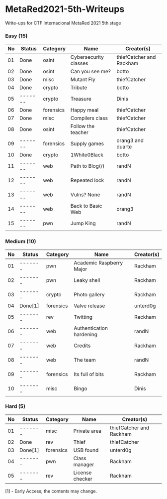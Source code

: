 # MetaRed2021-5th-Writeups
Write-ups for CTF Internacional MetaRed 2021 5th stage


### Easy (15)

| No | Status  | Category | Name                | Creator(s) |
| -- | ------- | -------- | ------------------- | ------- |
| 01 | Done    | osint | Cybersecurity classes  | thiefCatcher and Rackham |
| 02 | Done	   | osint | Can you see me? 		| botto |
| 03 | Done    | misc | Mutant Fly 			 	| thiefCatcher |
| 04 | Done    | crypto | Tribute 				| botto |
| 05 | ------- | crypto | Treasure 			 	| Dinis | 
| 06 | Done    | forensics | Happy meal 		| thiefCatcher | 
| 07 | Done    | misc | Compilers class 		| thiefCatcher | 
| 08 | Done    | osint | Follow the teacher 	| thiefCatcher | 
| 09 | ------- | forensics | Supply games 		| orang3 and duarte | 
| 10 | Done    | crypto | 1White0Black 			| botto | 
| 11 | ------- | web | Path to Blog(/) 			| randN | 
| 12 | ------- | web | Repeated lock 			| randN |
| 13 | ------- | web | Vulns? None 				| randN |
| 14 | ------- | web | Back to Basic Web 		| orang3 | 
| 15 | ------- | pwn | Jump King 				| randN | 


### Medium (10)

| No | Status  | Category | Name     			| Creator(s) |
| -- | ------- | -------- | ------------------- | ------- | 
| 01 | ------- | pwn | Academic Raspberry Major	| Rackham | 
| 02 | ------- | pwn | Leaky shell 				| Rackham | 
| 03 | ------- | crypto | Photo gallery  		| Rackham | 
| 04 | Done[1] | forensics | Valve release 		| unterd0g |
| 05 | ------- | rev | Twitting 				| Rackham | 
| 06 | ------- | web | Authentication hardening	| randN | 
| 07 | ------- | web | Credits 					| Rackham | 
| 08 | ------- | web | The team 				| randN |
| 09 | ------- | forensics | Its full of bits 	| Rackham | 
| 10 | ------- | misc | Bingo 					| Dinis | 

### Hard (5)

| No | Status  | Category | Name     			| Creator(s) | 
| -- | ------- | -------- | ------------------- | ------- | 
| 01 | ------- | misc | Private area 			| thiefCatcher and Rackham |
| 02 | Done    | rev | Thief 					| thiefCatcher | 
| 03 | Done[1] | forensics | USB found 			| unterd0g |
| 04 | ------- | pwn | Class manager 			| Rackham | 
| 05 | ------- | rev | License checker 			| Rackham |

[1] - Early Access; the contents may change.
